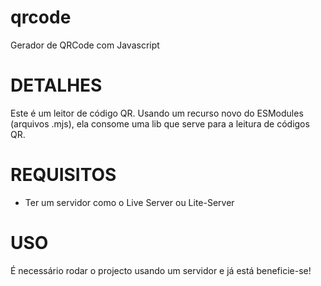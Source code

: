 # qrcode
Gerador de QRCode com Javascript

# DETALHES

Este é um leitor de código QR. Usando um recurso novo do ESModules (arquivos .mjs), ela consome uma lib que serve para a leitura de códigos QR.

# REQUISITOS

* Ter um servidor como o Live Server ou Lite-Server

# USO

É necessário rodar o projecto usando um servidor e já está beneficie-se! 
